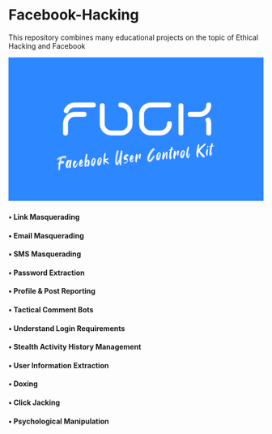 # Facebook-Hacking
This repository combines many educational projects on the topic of Ethical Hacking and Facebook   


![screen](IMG_20220316_165341.png)     

#### • Link Masquerading   
#### • Email Masquerading   
#### • SMS Masquerading   
#### • Password Extraction   
#### • Profile & Post Reporting   
#### • Tactical Comment Bots   
#### • Understand Login Requirements   
#### • Stealth Activity History Management   
#### • User Information Extraction   
#### • Doxing   
#### • Click Jacking   
#### • Psychological Manipulation   
